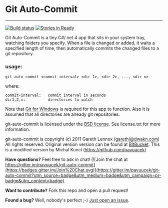 # Git Auto-Commit #
-------------------
[![Build status](https://ci.appveyor.com/api/projects/status/hygwdaf7jbn2r8pm?svg=true)](https://ci.appveyor.com/project/Pavuucek/git-auto-commit) [![Stories in Ready](https://badge.waffle.io/Pavuucek/git-auto-commit.png?label=ready&title=Ready)](https://waffle.io/Pavuucek/git-auto-commit)

Git Auto-Commit is a tiny C#/.net 4 app that sits in your system tray, 
watching folders you specify. When a file is changed or added, it waits 
a specified length of time, then automatically commits the changed files 
to a git repository.


### usage: ###
    git-auto-commit <commit-interval> <dir 1>, <dir 2>, ..., <dir n>

where:

    commit-interval:   commit interval in seconds
    dir1,2,n:          directories to watch

Note that [Git for Windows](https://git-for-windows.github.io/) is required for this app to function.
Also it is assumed that all directories are already git repositories.


git-auto-commit is licensed under the [BSD license](license.txt). See license.txt for 
more information.

git-auto-commit is copyright (c) 2011 Gareth Lennox (garethl@dwakn.com)
All rights reserved.
Original version version can be found at [BitBucket](https://bitbucket.org/garethl/git-auto-commit).
This is a modified version by Michal Kuncl (https://github.com/pavuucek)

**Have questions?**
Feel free to ask in chat!
[![Join the chat at https://gitter.im/pavuucek/git-auto-commit](https://badges.gitter.im/Join%20Chat.svg)](https://gitter.im/pavuucek/git-auto-commit?utm_source=badge&utm_medium=badge&utm_campaign=pr-badge&utm_content=badge)

**Want to contribute?**
Fork this repo and open a pull request!

**Found a bug?**
Well, nobody's perfect ;-) [Just open an issue](https://github.com/Pavuucek/git-auto-commit/issues/new). 

